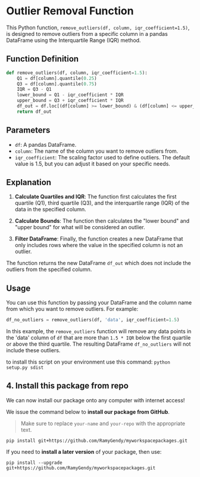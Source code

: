 
# Outlier Removal Function

This Python function, `remove_outliers(df, column, iqr_coefficient=1.5)`, is designed to remove outliers from a specific column in a pandas DataFrame using the Interquartile Range (IQR) method.

## Function Definition

```python
def remove_outliers(df, column, iqr_coefficient=1.5):
    Q1 = df[column].quantile(0.25)
    Q3 = df[column].quantile(0.75)
    IQR = Q3 - Q1
    lower_bound = Q1 - iqr_coefficient * IQR
    upper_bound = Q3 + iqr_coefficient * IQR
    df_out = df.loc[(df[column] >= lower_bound) & (df[column] <= upper_bound)]
    return df_out
```

## Parameters

- `df`: A pandas DataFrame.
- `column`: The name of the column you want to remove outliers from.
- `iqr_coefficient`: The scaling factor used to define outliers. The default value is 1.5, but you can adjust it based on your specific needs.

## Explanation

1. **Calculate Quartiles and IQR**: The function first calculates the first quartile (Q1), third quartile (Q3), and the interquartile range (IQR) of the data in the specified column.

2. **Calculate Bounds**: The function then calculates the "lower bound" and "upper bound" for what will be considered an outlier.

3. **Filter DataFrame**: Finally, the function creates a new DataFrame that only includes rows where the value in the specified column is not an outlier.

The function returns the new DataFrame `df_out` which does not include the outliers from the specified column.

## Usage

You can use this function by passing your DataFrame and the column name from which you want to remove outliers. For example:

```python
df_no_outliers = remove_outliers(df, 'data', iqr_coefficient=1.5)
```

In this example, the `remove_outliers` function will remove any data points in the 'data' column of `df` that are more than `1.5 * IQR` below the first quartile or above the third quartile. The resulting DataFrame `df_no_outliers` will not include these outliers.

to install this script on your environment use this command:
`python setup.py sdist`

## 4. Install this package from repo

We can now install our package onto any computer with internet access!  

We issue the command below to **install our package from GitHub**.

> Make sure to replace `your-name` and `your-repo` with the appropriate text.  

```
pip install git+https://github.com/RamyGendy/myworkspacepackages.git
```

If you need to **install a later version** of your package, then use:  

```
pip install --upgrade git+https://github.com/RamyGendy/myworkspacepackages.git
```